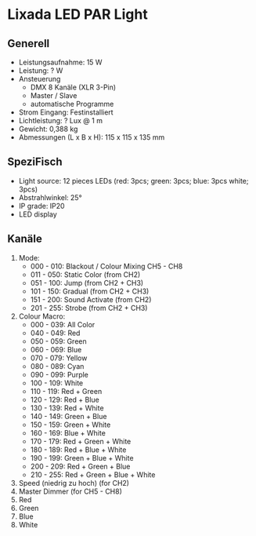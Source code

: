 # Lixada LED PAR Light

## Generell

- Leistungsaufnahme: 15 W
- Leistung: ? W
- Ansteuerung
  - DMX 8 Kanäle (XLR 3-Pin)
  - Master / Slave
  - automatische Programme
- Strom Eingang: Festinstalliert
- Lichtleistung: ? Lux @ 1 m
- Gewicht: 0,388 kg
- Abmessungen (L x B x H): 115 x 115 x 135 mm

## SpeziFisch

- Light source: 12 pieces LEDs (red: 3pcs; green: 3pcs; blue: 3pcs white; 3pcs)
- Abstrahlwinkel: 25°
- IP grade: IP20
- LED display

## Kanäle

1. Mode:
   - 000 - 010: Blackout / Colour Mixing CH5 - CH8
   - 011 - 050: Static Color (from CH2)
   - 051 - 100: Jump (from CH2 + CH3)
   - 101 - 150: Gradual (from CH2 + CH3)
   - 151 - 200: Sound Activate (from CH2)
   - 201 - 255: Strobe (from CH2 + CH3)
2. Colour Macro:
   - 000 - 039: All Color
   - 040 - 049: Red
   - 050 - 059: Green
   - 060 - 069: Blue
   - 070 - 079: Yellow
   - 080 - 089: Cyan
   - 090 - 099: Purple
   - 100 - 109: White
   - 110 - 119: Red + Green
   - 120 - 129: Red + Blue
   - 130 - 139: Red + White
   - 140 - 149: Green + Blue
   - 150 - 159: Green + White
   - 160 - 169: Blue + White
   - 170 - 179: Red + Green + White
   - 180 - 189: Red + Blue + White
   - 190 - 199: Green + Blue + White
   - 200 - 209: Red + Green + Blue
   - 210 - 255: Red + Green + Blue + White
3. Speed (niedrig zu hoch) (for CH2)
4. Master Dimmer (for CH5 - CH8)
5. Red
6. Green
7. Blue
8. White
